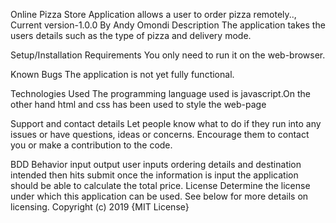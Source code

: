 Online Pizza Store
Application allows a user to order pizza remotely.., Current version-1.0.0
By Andy Omondi
Description
The application takes the users details such as the type of pizza and delivery mode.

Setup/Installation Requirements
You only need to run it on the web-browser.

Known Bugs
The application is not yet fully functional.

Technologies Used
The programming language used is javascript.On the other hand html and css has been used to style the web-page

Support and contact details
Let people know what to do if they run into any issues or have questions, ideas or concerns. Encourage them to contact you or make a contribution to the code.

BDD
Behavior	input	output
user inputs ordering details and destination intended then hits submit	once the information is input the application should be able to calculate the total price.
License
Determine the license under which this application can be used. See below for more details on licensing. Copyright (c) 2019
{MIT License}
